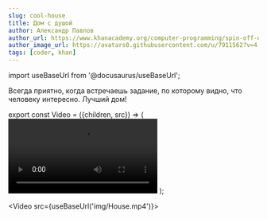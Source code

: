 ```yaml
---
slug: cool-house
title: Дом с душой
author: Александр Павлов
author_url: https://www.khanacademy.org/computer-programming/spin-off-of-project-build-a-house/6443286883680256
author_image_url: https://avatars0.githubusercontent.com/u/7911562?v=4
tags: [coder, khan]
---
```


import useBaseUrl from '@docusaurus/useBaseUrl';


Всегда приятно, когда встречаешь задание, по которому видно, что человеку интересно. Лучший дом!

export const Video = ({children, src}) => (<video autoplay='autoplay' loop='loop' preload='metadata'>{children}<source src={src} type='video/mp4'/>
</video> );

<Video src={useBaseUrl('img/House.mp4')}></Video>
